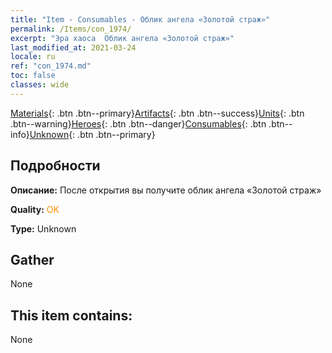 ```yaml
---
title: "Item - Consumables - Облик ангела «Золотой страж»"
permalink: /Items/con_1974/
excerpt: "Эра хаоса  Облик ангела «Золотой страж»"
last_modified_at: 2021-03-24
locale: ru
ref: "con_1974.md"
toc: false
classes: wide
---
```

 [Materials](/ru/Items/){: .btn .btn--primary}[Artifacts](/ru/Items/Artifacts/){: .btn .btn--success}[Units](/ru/Items/Units/){: .btn .btn--warning}[Heroes](/ru/Items/Heroes/){: .btn .btn--danger}[Consumables](/ru/Items/Consumables/){: .btn .btn--info}[Unknown](/ru/Items/Unknown/){: .btn .btn--primary}

## Подробности
 **Описание:** После открытия вы получите облик ангела «Золотой страж»

 **Quality:** <span style="color: #FF8C00">OK</span>

 **Type:** Unknown

## Gather

  None

## This item contains:

  None

